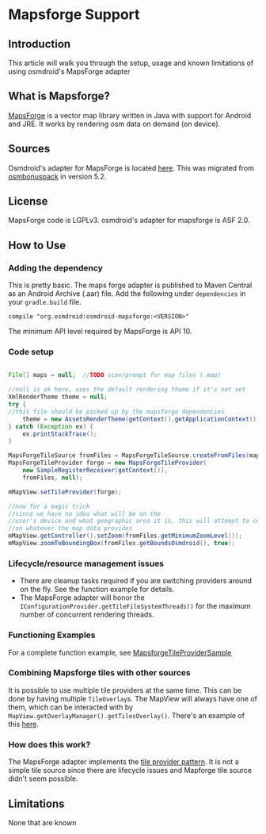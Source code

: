 # Mapsforge Support

## Introduction

This article will walk you through the setup, usage and known limitations of using osmdroid's MapsForge adapter

## What is Mapsforge?

[MapsForge](https://github.com/mapsforge/mapsforge) is a vector map library written in Java with support for Android and JRE. It works by rendering osm data on demand (on device).

## Sources

Osmdroid's adapter for MapsForge is located [here](https://github.com/osmdroid/osmdroid/tree/master/osmdroid-mapsforge). This was migrated from [osmbonuspack](https://github.com/MKergall/osmbonuspack/) in version 5.2.

## License

MapsForge code is LGPLv3. osmdroid's adapter for mapsforge is ASF 2.0. 

## How to Use

### Adding the dependency

This is pretty basic. The maps forge adapter is published to Maven Central as an Android Archive (.aar) file. Add the following under `dependencies` in your `gradle.build` file.

`compile "org.osmdroid:osmdroid-mapsforge:<VERSION>"`

The minimum API level required by MapsForge is API 10.

### Code setup

```java

File[] maps = null;  //TODO scan/prompt for map files (.map)

//null is ok here, uses the default rendering theme if it's not set
XmlRenderTheme theme = null;
try {
//this file should be picked up by the mapsforge dependencies
	theme = new AssetsRenderTheme(getContext().getApplicationContext(), "renderthemes/", "rendertheme-v4.xml");
} catch (Exception ex) {
	ex.printStackTrace();
}

MapsForgeTileSource fromFiles = MapsForgeTileSource.createFromFiles(maps, theme, "rendertheme-v4");
MapsForgeTileProvider forge = new MapsForgeTileProvider(
	new SimpleRegisterReceiver(getContext()),
	fromFiles, null);

mMapView.setTileProvider(forge);

//now for a magic trick
//since we have no idea what will be on the
//user's device and what geographic area it is, this will attempt to center the map
//on whatever the map data provides
mMapView.getController().setZoom(fromFiles.getMinimumZoomLevel());
mMapView.zoomToBoundingBox(fromFiles.getBoundsOsmdroid(), true);
```

### Lifecycle/resource management issues

 * There are cleanup tasks required if you are switching providers around on the fly. See the function example for details.
 * The MapsForge adapter will honor the `IConfigurationProvider.getTileFileSystemThreads()` for the maximum number of concurrent rendering threads.

### Functioning Examples

For a complete function example, see [MapsforgeTileProviderSample](https://github.com/osmdroid/osmdroid/blob/master/OpenStreetMapViewer/src/main/java/org/osmdroid/samplefragments/tileproviders/MapsforgeTileProviderSample.java)

### Combining Mapsforge tiles with other sources

It is possible to use multiple tile providers at the same time. This can be done by having multiple `TileOverlay`s. The MapView will always have one of them, which can be interacted with by `MapView.getOverlayManager().getTilesOverlay()`. There's an example of this [here](https://github.com/osmdroid/osmdroid/blob/master/OpenStreetMapViewer/src/main/java/org/osmdroid/samplefragments/tileproviders/OfflinePickerSample.java). 

### How does this work?

The MapsForge adapter implements the [tile provider pattern](Modular-Tile-Provider-Architecture). It is not a simple tile source since there are lifecycle issues and Mapforge  tile source didn't seem possible.

## Limitations

None that are known

